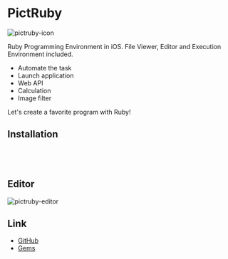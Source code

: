 # PictRuby

![pictruby-icon](http://pictruby.ongaeshi.me/images/pictruby-icon.png)

Ruby Programming Environment in iOS. File Viewer, Editor and Execution Environment included.

- Automate the task
- Launch application
- Web API
- Calculation
- Image filter

Let's create a favorite program with Ruby!

## Installation

<a href="https://itunes.apple.com/WebObjects/MZStore.woa/wa/viewSoftware?id=1042498865&mt=8" target="itunes_store" style="display:inline-block;overflow:hidden;background:url(https://linkmaker.itunes.apple.com/htmlResources/assets/en_us//images/web/linkmaker/badge_appstore-lrg.png) no-repeat;width:135px;height:40px;@media only screen{background-image:url(https://linkmaker.itunes.apple.com/htmlResources/assets/en_us//images/web/linkmaker/badge_appstore-lrg.svg);}"></a>

## Editor

![pictruby-editor](http://pictruby.ongaeshi.me/images/pictruby-screen-all.jpg)

## Link

- [GitHub](https://github.com/ongaeshi/PictRuby)
- [Gems](https://github.com/ongaeshi/PictRubyGems)

